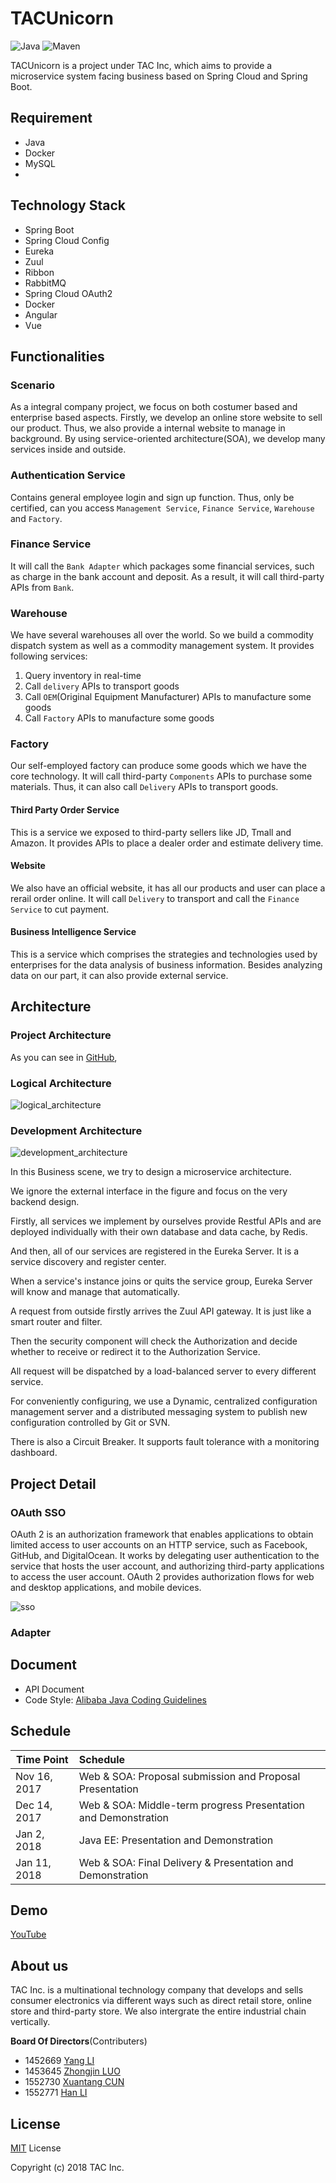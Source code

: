 # TACUnicorn

![Java](https://img.shields.io/badge/Java-8-green.svg) ![Maven](https://img.shields.io/badge/Maven-4.0.0-orange.svg)

TACUnicorn is a project under TAC Inc, which aims to provide a microservice system facing business based on Spring Cloud and Spring Boot.

## Requirement

- Java
- Docker
- MySQL
- ​

## Technology Stack

- Spring Boot
- Spring Cloud Config
- Eureka
- Zuul
- Ribbon
- RabbitMQ
- Spring Cloud OAuth2
- Docker
- Angular
- Vue

## Functionalities

### Scenario

As a integral company project, we focus on both costumer based and enterprise based aspects. Firstly, we develop an online store website to sell our product. Thus, we also provide a internal website to manage in background. By using service-oriented architecture(SOA), we develop many services inside and outside.

### Authentication Service

Contains general employee login and sign up function. Thus, only be certified, can you access ``Management Service``, ``Finance Service``, ``Warehouse`` and ``Factory``.

### Finance Service

It will call the ``Bank Adapter`` which packages some financial services, such as charge in the bank account and deposit. As a result, it will call third-party APIs from ``Bank``.

### Warehouse

We have several warehouses all over the world. So we build a commodity dispatch system as well as a commodity management system. It provides following services:

1. Query inventory in real-time
2. Call ``delivery`` APIs to transport goods
3. Call ``OEM``(Original Equipment Manufacturer) APIs to manufacture some goods
4. Call ``Factory`` APIs to manufacture some goods

### Factory

Our self-employed factory can produce some goods which we have the core technology. It will call third-party ``Components`` APIs to purchase some materials. Thus, it can also call ``Delivery`` APIs to transport goods.

#### Third Party Order Service

This is a service we exposed to third-party sellers like JD, Tmall and Amazon. It provides APIs to place a dealer order and estimate delivery time.

#### Website

We also have an official website, it has all our products and user can place a rerail order online. It will call ``Delivery`` to transport and call the ``Finance Service`` to cut payment.

#### Business Intelligence Service

This is a service which comprises the strategies and technologies used by enterprises for the data analysis of business information. Besides analyzing data on our part, it can also provide external service.

## Architecture

### Project Architecture

As you can see in [GitHub](https://github.com/TACUnicorn), 

### Logical Architecture

![logical_architecture](res/architecture.png)

### Development Architecture

![development_architecture](res/architecture2.png)

In this Business scene, we try to design a microservice architecture.

We ignore the external interface in the figure and focus on the very backend design.

Firstly, all services we implement by ourselves provide Restful APIs and are deployed individually with their own database and data cache, by Redis.

And then, all of our services are registered in the Eureka Server. It is a service discovery and register center.

When a service's instance joins or quits the service group, Eureka Server will know and manage that automatically.

A request from outside firstly arrives the Zuul API gateway. It is just like a smart router and filter. 

Then the security component will check the Authorization and decide whether to receive or redirect it to the Authorization Service.

All request will be dispatched by a load-balanced server to every different service.

For conveniently configuring, we use a Dynamic, centralized configuration management server and a distributed messaging system to publish new configuration controlled by Git or SVN.

There is also a Circuit Breaker. It supports fault tolerance with a monitoring dashboard.

## Project Detail

### OAuth SSO

OAuth 2 is an authorization framework that enables applications to obtain limited access to user accounts on an HTTP service, such as Facebook, GitHub, and DigitalOcean. It works by delegating user authentication to the service that hosts the user account, and authorizing third-party applications to access the user account. OAuth 2 provides authorization flows for web and desktop applications, and mobile devices.

![sso](res/sso.png)

### Adapter



## Document

- API Document
- Code Style: [Alibaba Java Coding Guidelines](https://alibaba.github.io/Alibaba-Java-Coding-Guidelines/)

## Schedule

| Time Point   | Schedule                                 |
| ------------ | :--------------------------------------- |
| Nov 16, 2017 | Web & SOA: Proposal submission and Proposal Presentation |
| Dec 14, 2017 | Web & SOA: Middle-term progress Presentation and Demonstration |
| Jan 2, 2018  | Java EE: Presentation and Demonstration  |
| Jan 11, 2018 | Web & SOA: Final Delivery & Presentation and Demonstration |

## Demo

[YouTube](https://youtu.be/_dbgT-g96uU)

## About us

TAC Inc. is a multinational technology company that develops and sells consumer electronics via different ways such as direct retail store, online store and third-party store. We also intergrate the entire industrial chain vertically.

**Board Of Directors**(Contributers)

- 1452669 [Yang LI](https://github.com/zjzsliyang)
- 1453645 [Zhongjin LUO](https://github.com/tjluozhongjin)
- 1552730 [Xuantang CUN](https://github.com/wzes)
- 1552771 [Han LI](https://github.com/lisirrx)

## License

[MIT](https://github.com/TACUnicorn/Document/blob/master/LICENSE) License

Copyright (c) 2018 TAC Inc.